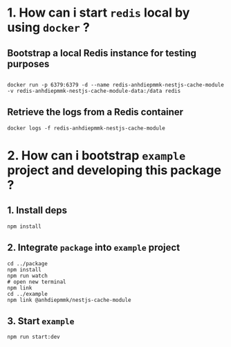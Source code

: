 # 1. How can i start `redis` local by using `docker` ?

## Bootstrap a local Redis instance for testing purposes
## 
```
docker run -p 6379:6379 -d --name redis-anhdiepmmk-nestjs-cache-module -v redis-anhdiepmmk-nestjs-cache-module-data:/data redis
```

## Retrieve the logs from a Redis container
```
docker logs -f redis-anhdiepmmk-nestjs-cache-module
```

# 2. How can i bootstrap `example` project and developing this package ?

## 1. Install deps
```
npm install
```

## 2. Integrate `package` into `example` project
```
cd ../package
npm install
npm run watch
# open new terminal
npm link
cd ../example
npm link @anhdiepmmk/nestjs-cache-module
```

## 3. Start `example`
```
npm run start:dev
```